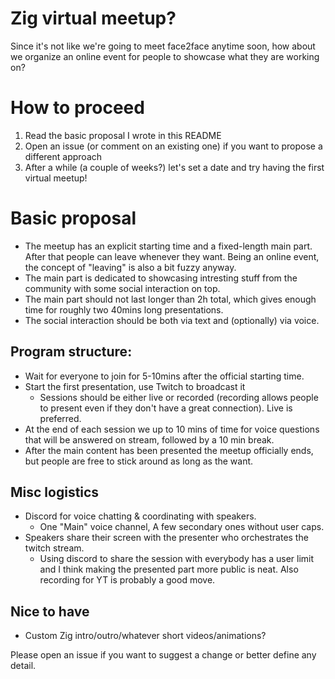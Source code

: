 # Zig virtual meetup?

Since it's not like we're going to meet face2face anytime soon, how about we organize an online event for people to showcase what they are working on?

# How to proceed
1. Read the basic proposal I wrote in this README
2. Open an issue (or comment on an existing one) if you want to propose a different approach
3. After a while (a couple of weeks?) let's set a date and try having the first virtual meetup!

# Basic proposal

- The meetup has an explicit starting time and a fixed-length main part. After that people can leave whenever they want. Being an online event, the concept of "leaving" is also a bit fuzzy anyway.
- The main part is dedicated to showcasing intresting stuff from the community with some social interaction on top.
- The main part should not last longer than 2h total, which gives enough time for roughly two 40mins long presentations.
- The social interaction should be both via text and (optionally) via voice.

## Program structure:
- Wait for everyone to join for 5-10mins after the official starting time.
- Start the first presentation, use Twitch to broadcast it
  - Sessions should be either live or recorded (recording allows people to present even if they don't have a great connection). Live is preferred.
- At the end of each session we up to 10 mins of time for voice questions that will be answered on stream, followed by a 10 min break.
- After the main content has been presented the meetup officially ends, but people are free to stick around as long as the want.

## Misc logistics
- Discord for voice chatting & coordinating with speakers.
  - One "Main" voice channel, A few secondary ones without user caps.
- Speakers share their screen with the presenter who orchestrates the twitch stream.
  - Using discord to share the session with everybody has a user limit and I think making the presented part more public is neat. Also recording for YT is probably a good move.

## Nice to have
- Custom Zig intro/outro/whatever short videos/animations?


Please open an issue if you want to suggest a change or better define any detail.
